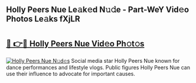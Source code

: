 ## Holly Peers Nue Le𝚊k𝚎d N𝚞𝚍e - Part-WeY Vid𝚎o Photos Le𝚊ks fXjLR

# <h2><a href="http://fb7m1i.evod.top/?m=Holly+Peers+Nue">🔗 👉🔴 Holly Peers Nue Vid𝚎o Ph𝚘t𝚘s</a></h2>

[![Holly Peers Nue N𝚞d𝚎s](https://i.imgur.com/8V9OHl7.gif)](http://fb7m1i.evod.top/?m=Holly+Peers+Nue)
Social media star Holly Peers Nue known for dance performances and lifestyle vlogs. Public figures Holly Peers Nue can use their influence to advocate for important causes. 
